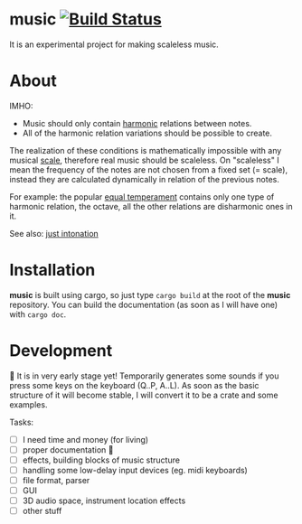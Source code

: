 music [![Build Status](https://travis-ci.org/tiborgats/music.svg?branch=master)](https://travis-ci.org/tiborgats/music)
=====
It is an experimental project for making scaleless music.
# About
IMHO:
* Music should only contain [harmonic](https://en.wikipedia.org/wiki/Harmony) relations between notes.
* All of the harmonic relation variations should be possible to create.

The realization of these conditions is mathematically impossible with any musical [scale](https://en.wikipedia.org/wiki/Scale_(music)), therefore real music should be scaleless. On "scaleless" I mean the frequency of the notes are not chosen from a fixed set (= scale), instead they are calculated dynamically in relation of the previous notes.

For example: the popular [equal temperament](https://en.wikipedia.org/wiki/Equal_temperament) contains only one type of harmonic relation, the octave, all the other relations are disharmonic ones in it.

See also: [just intonation](https://en.wikipedia.org/wiki/Just_intonation)

# Installation
**music** is built using cargo, so just type `cargo build` at the root of the **music** repository.
You can build the documentation (as soon as I will have one) with `cargo doc`.

# Development
:construction: It is in very early stage yet! Temporarily generates some sounds if you press some keys on the keyboard (Q..P, A..L).
As soon as the basic structure of it will become stable, I will convert it to be a crate and some examples.

Tasks:
- [ ] I need time and money (for living)
- [ ] proper documentation :book:
- [ ] effects, building blocks of music structure
- [ ] handling some low-delay input devices (eg. midi keyboards)
- [ ] file format, parser
- [ ] GUI
- [ ] 3D audio space, instrument location effects
- [ ] other stuff
